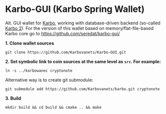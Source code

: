 # Karbo-GUI (Karbo Spring Wallet)

Alt. GUI wallet for [Karbo](https://github.com/Karbovanets/karbo), working with database-driven backend (so-called [Karbo 2](https://github.com/Karbovanets/karbo)). For the version of this wallet based on memory/flat-file-based Karbo core go to https://github.com/seredat/karbo-gui/

**1. Clone wallet sources**

```
git clone https://github.com/Karbovanets/Karbo-GUI.git
```

**2. Set symbolic link to coin sources at the same level as `src`. For example:**

```
ln -s ../karbowanec cryptonote
```

Alternative way is to create git submodule:

```
git submodule add https://github.com/Karbovanets/karbo.git cryptonote
```

**3. Build**

```
mkdir build && cd build && cmake .. && make
```

